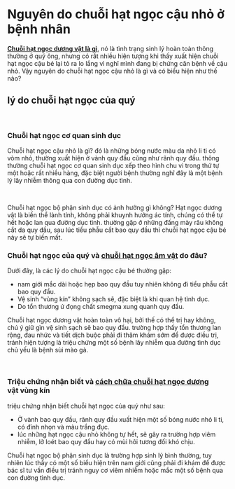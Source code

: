 <h1>Nguyên do chuỗi hạt ngọc cậu nhỏ ở bệnh nhân</h1>

<div><a href="http://phongkhamdaidong.vn/chuoi-hat-ngoc-duong-vat-la-gi-nguyen-nhan-va-cach-chua-tri-33.html"><strong>Chuỗi hạt ngọc dương vật là gì</strong></a>, nó là tình trạng sinh lý hoàn toàn thông thường ở quý ông, nhưng có rất nhiều hiện tượng khi thấy xuất hiện chuỗi hạt ngọc cậu bé lại tỏ ra lo lắng vì nghĩ mình đang bị chứng căn bệnh về cậu nhỏ. Vậy nguyên do chuỗi hạt ngọc cậu nhỏ là gì và có biểu hiện như thế nào?

<h2>lý do chuỗi hạt ngọc của quý</h2>

<p>&nbsp;</p>

<h3>Chuỗi hạt ngọc cơ quan sinh dục</h3>
Chuỗi hạt ngọc cậu nhỏ là gì? đó là những bóng nước màu da nhỏ li ti có vòm nhỏ, thường xuất hiện ở vành quy đầu cũng như rãnh quy đầu. thông thường chuỗi hạt ngọc cơ quan sinh dục xếp theo hình chu vi trong thứ tự một hoặc rất nhiều hàng, đặc biệt người bệnh thường nghĩ đây là một bệnh lý lây nhiễm thông qua con đường dục tình.

<p>&nbsp;</p>
Chuỗi hạt ngọc bộ phận sinh dục có ảnh hưởng gì không? Hạt ngọc dương vật là biến thể lành tính, không phải khuynh hướng ác tính, chúng có thể tự hết hoặc lan qua đường dục tình. thường gặp ở những đấng mày râu không cắt da quy đầu, sau lúc tiểu phẫu cắt bao quy đầu thì chuỗi hạt ngọc cậu bé này sẽ tự biến mất.

<h3>Chuỗi hạt ngọc của quý và <a href="http://phongkhamdaidong.vn/chuoi-hat-ngoc-am-vat-o-nu-gioi-va-thuoc-dieu-tri-42.html">chuỗi hạt ngọc âm vật</a>&nbsp;do đâu?</h3>

<p>Dưới đây, là các lý do chuỗi hạt ngọc cậu bé thường gặp:</p>

<ul>
	<li>nam giới mắc dài hoặc hẹp bao quy đầu tuy nhiên không đi tiểu phẫu cắt bao quy đầu.</li>
	<li>Vệ sinh &ldquo;vùng kín&rdquo; không sạch sẽ, đặc biệt là khi quan hệ tình dục.</li>
	<li>Do tổn thương ứ đọng chất smegma xung quanh quy đầu.</li>
</ul>
Chuỗi hạt ngọc dương vật hoàn toàn vô hại, bởi thế có thể trị hay không, chú ý giữ gìn vệ sinh sạch sẽ bao quy đầu. trường hợp thấy tổn thương lan rộng, đau nhức và tiết dịch buộc phải đi thăm khám sớm để được điều trị, tránh hiện tượng là triệu chứng một số bệnh lây nhiễm qua đường tình dục chủ yếu là bệnh sùi mào gà.

<p>&nbsp;</p>

<h3>Triệu chứng nhận biết và <a href="http://phongkhamdaidong.vn/chuoi-hat-ngoc-duong-vat-la-gi-nguyen-nhan-va-cach-chua-tri-33.html">cách chữa chuỗi hạt ngọc dương</a> vật&nbsp;vùng kín</h3>

<p>triệu chứng nhận biết chuỗi hạt ngọc của quý như sau:</p>

<ul>
	<li>Ở vành bao quy đầu, rãnh quy đầu xuất hiện một số bóng nước nhỏ li ti, có đỉnh nhọn và màu trắng đục.</li>
	<li>lúc những hạt ngọc cậu nhỏ không tự hết, sẽ gây ra trường hợp viêm nhiễm, lở loét bao quy đầu hay có mùi hôi tương đối khó chịu.</li>
</ul>

<p>Chuỗi hạt ngọc bộ phận sinh dục là trường hợp sinh lý bình thường, tuy nhiên lúc thấy có một số biểu hiện trên nam giới cũng phải đi khám để được bác sĩ tư vấn điều trị tránh nguy cơ viêm nhiễm hoặc mắc một số bệnh qua con đường tình dục.</p>
</div>
